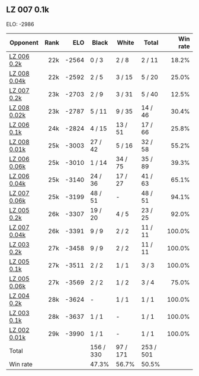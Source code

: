 ## LZ 007 0.1k ##

ELO: -2986

Opponent | Rank | ELO | Black | White | Total | Win rate
---------|-----:|----:|-------|-------|-------|-------:
[LZ 006 0.2k](LZ%20006%200.2k.md) | 22k | -2564 | 0 / 3 | 2 / 8 | 2 / 11 | 18.2%
[LZ 008 0.04k](LZ%20008%200.04k.md) | 22k | -2592 | 2 / 5 | 3 / 15 | 5 / 20 | 25.0%
[LZ 007 0.2k](LZ%20007%200.2k.md) | 23k | -2703 | 2 / 9 | 3 / 31 | 5 / 40 | 12.5%
[LZ 008 0.02k](LZ%20008%200.02k.md) | 23k | -2787 | 5 / 11 | 9 / 35 | 14 / 46 | 30.4%
[LZ 006 0.1k](LZ%20006%200.1k.md) | 24k | -2824 | 4 / 15 | 13 / 51 | 17 / 66 | 25.8%
[LZ 008 0.01k](LZ%20008%200.01k.md) | 25k | -3003 | 27 / 42 | 5 / 16 | 32 / 58 | 55.2%
[LZ 006 0.06k](LZ%20006%200.06k.md) | 25k | -3010 | 1 / 14 | 34 / 75 | 35 / 89 | 39.3%
[LZ 006 0.04k](LZ%20006%200.04k.md) | 25k | -3140 | 24 / 36 | 17 / 27 | 41 / 63 | 65.1%
[LZ 007 0.06k](LZ%20007%200.06k.md) | 25k | -3199 | 48 / 51 | - | 48 / 51 | 94.1%
[LZ 005 0.2k](LZ%20005%200.2k.md) | 26k | -3307 | 19 / 20 | 4 / 5 | 23 / 25 | 92.0%
[LZ 007 0.04k](LZ%20007%200.04k.md) | 26k | -3391 | 9 / 9 | 2 / 2 | 11 / 11 | 100.0%
[LZ 003 0.2k](LZ%20003%200.2k.md) | 27k | -3458 | 9 / 9 | 2 / 2 | 11 / 11 | 100.0%
[LZ 005 0.1k](LZ%20005%200.1k.md) | 27k | -3511 | 2 / 2 | 1 / 1 | 3 / 3 | 100.0%
[LZ 005 0.06k](LZ%20005%200.06k.md) | 27k | -3569 | 2 / 2 | 1 / 2 | 3 / 4 | 75.0%
[LZ 004 0.2k](LZ%20004%200.2k.md) | 28k | -3624 | - | 1 / 1 | 1 / 1 | 100.0%
[LZ 003 0.1k](LZ%20003%200.1k.md) | 28k | -3637 | 1 / 1 | - | 1 / 1 | 100.0%
[LZ 002 0.01k](LZ%20002%200.01k.md) | 29k | -3990 | 1 / 1 | - | 1 / 1 | 100.0%
Total | | | 156 / 330 | 97 / 171 | 253 / 501 | 
Win rate| | | 47.3% | 56.7% | 50.5% | 
